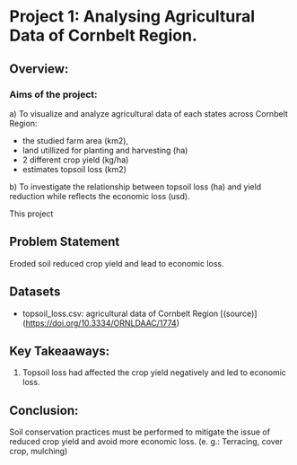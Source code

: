 # Project 1: Analysing Agricultural Data of Cornbelt Region.

## Overview:

### Aims of the project:
a) To visualize and analyze agricultural data of each states across Cornbelt Region:
- the studied farm area (km2), 
- land utillized for planting and harvesting (ha)
- 2 different crop yield (kg/ha)
- estimates topsoil loss (km2)

b) To investigate the relationship between topsoil loss (ha) and yield reduction while reflects the economic loss (usd).

This project

## Problem Statement
Eroded soil reduced crop yield and lead to economic loss.

## Datasets
- topsoil_loss.csv: agricultural data of Cornbelt Region [(source)] (https://doi.org/10.3334/ORNLDAAC/1774)

## Key Takeaaways:
1. Topsoil loss had affected the crop yield negatively and led to economic loss.

## Conclusion:

Soil conservation practices must be performed to mitigate the issue of reduced crop yield and avoid more economic loss. 
(e. g.: Terracing, cover crop, mulching)



